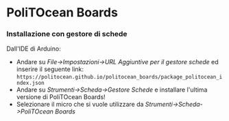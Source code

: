 # PoliTOcean Boards

### Installazione con gestore di schede

Dall'IDE di Arduino:
-  Andare su *File->Impostazioni->URL Aggiuntive per il gestore schede* ed inserire il seguente link: ```https://politocean.github.io/politocean_boards/package_politocean_index.json```
- Andare su *Strumenti->Scheda->Gestore Schede* e installare l'ultima versione di PoliTOcean Boards!
- Selezionare il micro che si vuole utilizzare da *Strumenti->Scheda->PoliTOcean Boards*
